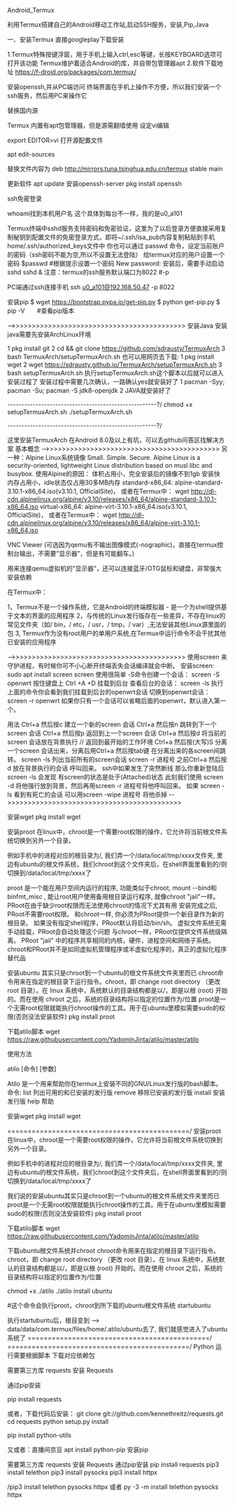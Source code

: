 Android_Termux 

利用Termux搭建自己的Android移动工作站,启动SSH服务，安装,Pip,Java 

一、安装Termux 
直接googleplay下载安装

1.Termux特殊按键浮窗，用于手机上输入ctrl,esc等键，长按KEYBOARD选项可打开该功能 Termux维护着适合Android的库，并自带包管理器apt 
2.软件下载地址 https://f-droid.org/packages/com.termux/

安装openssh,并从PC端访问 终端界面在手机上操作不方便，所以我们安装一个ssh服务，然后用PC来操作它

替换国内源

Termux 内置有apt包管理器，但是源需翻墙使用
设定vi编辑

export EDITOR=vi
打开源配置文件

apt edit-sources

替换文件内容为 deb http://mirrors.tuna.tsinghua.edu.cn/termux stable main

更新软件 apt update 安装openssh-server pkg install openssh

ssh免密登录

whoami找到本机用户名 这个具体到每台不一样，我的是u0_a101

Termux终端中sshd服务支持密码和免密验证，这里为了以后登录方便直接采用复制秘钥到配置文件的免密登录方式，即将~/.ssh/isa_pub内容复制粘贴到手机home/.ssh/authorized_keys文件中 
你也可以通过 passwd 命令，设定当前账户的密码（ssh密码不能为空,所以不设置无法登陆） 给termux对应的用户设置一个密码 
$passwd #根据提示设置一个密码 
New password: 安装后，需要手动启动sshd 
sshd & 
注意：termux的ssh服务默认端口为8022 #-p

PC端通过ssh连接手机 ssh u0_a101@192.168.50.47 -p 8022

安装pip $ wget https://bootstrap.pypa.io/get-pip.py 
$ python get-pip.py 
$ pip -V　　#查看pip版本

-->>>>>>>>>>>>>>>>>>>>>>>>>>>>>>>>>>>>>>>>>>> 安装Java
安装java需要先安装ArchLinux环境

1 pkg install git 
2 cd && git clone https://github.com/sdrausty/TermuxArch 
3 bash TermuxArch/setupTermuxArch.sh 
也可以用网页去下载: 
1 pkg install wget 
2 wget https://sdrausty.github.io/TermuxArch/setupTermuxArch.sh 
3 bash setupTermuxArch.sh 
执行setupTermuxArch.sh这个脚本以后就可以进入安装过程了 
安装过程中需要几次确认，一路确认yes就安装好了 
1 pacman -Syy; pacman -Su; pacman -S jdk8-openjdk 
2 JAVA就安装好了

-----------------------------------------------------?/ 
chmod +x setupTermuxArch.sh ./setupTermuxArch.sh

-----------------------------------------------------?/

这里安装TermuxArch 在Android 8.0及以上有坑，可以去github问答区找解决方案 基本概念 
-->>>>>>>>>>>>>>>>>>>>>>>>>>>>>>>>>>>>>>>>>>> 
另一种：Alpine Linux系统镜像 
Small. Simple. Secure. Alpine Linux is a security-oriented, lightweight Linux distribution based on musl libc and busybox. 
使用Alpine的原因： 体积占用小，完全安装后的镜像不到1gb 安装快 内存占用小，idle状态仅占用30多MB内存 
standard-x86_64: alpine-standard-3.10.1-x86_64.iso(v3.10.1, OfficialSite)，
或者在Termux中： 
wget http://dl-cdn.alpinelinux.org/alpine/v3.10/releases/x86_64/alpine-standard-3.10.1-x86_64.iso virtual-x86_64: alpine-virt-3.10.1-x86_64.iso(v3.10.1, OfficialSite)，
或者在Termux中：
wget http://dl-cdn.alpinelinux.org/alpine/v3.10/releases/x86_64/alpine-virt-3.10.1-x86_64.iso

VNC Viewer (可选因为qemu有不输出图像模式(-nographic)，直接在termux控制台输出，不需要”显示器”，但是有可能翻车。)

用来连接qemu虚拟机的”显示器”，还可以连接蓝牙/OTG鼠标和键盘，非常强大 安装依赖

在Termux中：

1，Termux不是一个操作系统，它是Android的终端模拟器 - 是一个为shell提供基于文本的界面的应用程序 2，与传统的Linux发行版存在一些差异，不存在linux的常见文件夹（如/ bin，/ etc，/ usr，/ tmp，/ var）,无法安装其他Linux源里面的包 3, Termux作为没有root用户的单用户系统,在Termux中运行命令不会干扰其他已安装的应用程序

-->>>>>>>>>>>>>>>>>>>>>>>>>>>>>>>>>>>>>>>>>>> 
使用screen 来守护进程，有时候你可不小心断开终端丢失会话编译就会中断。
安装screen: 
sudo apt install screen 
screen 使用很简单
-S命令创建一个会话： 
screen -S openwrt 
按住键盘上 Ctrl +A +D 挂载到后台
查看后台的会话： screen -ls 
执行上面的命令你会看到我们挂载到后台的openwrt会话
切换到openwrt会话： 
screen -r openwrt 
如果你只有一个会话可以省略后面的openwrt，默认进入第一个。

用法 Ctrl+a 然后按c 建立一个新的screen 会话 
Ctrl+a 然后按n 跳转到下一个screen 会话 
Ctrl+a 然后按p 返回到上一个screen 会话 
Ctrl+a 然后按d 将当前的screen 会话放在背景执行 // 返回到最开始的工作环境 
Ctrl+a 然后按(大写)S 分离一个screen 会话出来，分离后用Ctrl+a 然后按tab键 在分离出来的各screen间跳转。
screen -ls 列出当前所有的screen会话 
screen -r 进程号 之前Ctrl+a 然后按d 放在背景执行的会话 呼叫回来。 
ssh中如果发生了突然断线 那么你重新登陆后 screen -ls 会发现 有screen的状态是处于(Attached)状态 此刻我们使用 screen -d 将他强行放到背景，然后再用screen -r 进程号将他呼叫回来。 
如果 screen -ls 看到有死亡的会话 可以用screen -wipe 进程号 将他杀掉 
-->>>>>>>>>>>>>>>>>>>>>>>>>>>>>>>>>>>>>>>>>>>

安装wget pkg install wget

安装proot 在linux中，chroot是一个需要root权限的操作，它允许将当前根文件系统切换到另外一个目录。

例如手机中的进程对应的根目录为/, 我们弄一个/data/local/tmp/xxxx文件夹, 里边有ubuntu的根文件系统，我们chroot到这个文件夹后，在shell界面里看到的/则切换到/data/local/tmp/xxxx了

proot 是一个能在用户空间内运行的程序, 功能类似于chroot, mount --bind和 binfmt_misc , 能让root用户使用备用根目录运行程序, 就像chroot "jail"一样。 PRoot在由于缺少root权限而无法使用chroot的情况下尤其有用 安装完成之后, PRoot不需要root权限。 
和chroot一样, 你必须为PRoot提供一个新目录作为新的根目录。 如果没有指定shell程序，PRoot默认将启动/bin/sh。 虚拟文件系统无需手动挂载，PRoot会自动处理这个问题 与chroot一样，PRoot仅提供文件系统级隔离。 PRoot "jail" 中的程序共享相同的内核，硬件，进程空间和网络子系统。 
chroot和PRoot并不是如同虚拟机管理程序或半虚拟化程序的，真正的虚拟化程序替代品

安装ubuntu 其实只是chroot到一个ubuntu的根文件系统文件夹里而已 chroot命令用来在指定的根目录下运行指令。chroot，即 change root directory （更改 root 目录）。在 linux 系统中，系统默认的目录结构都是以/，即是以根 (root) 开始的。而在使用 chroot 之后，系统的目录结构将以指定的位置作为/位置 
proot是一个无需root权限就能执行chroot操作的工具。用于在ubuntu里模拟需要sudo的权限(否则没法安装软件) pkg install proot

下载atilo脚本 wget https://raw.githubusercontent.com/YadominJinta/atilo/master/atilo

使用方法

atilo [命令] [参数]

Atilo 是一个用来帮助你在termux上安装不同的GNU/Linux发行版的bash脚本。 命令: list 列出可用的和已安装的发行版 remove 移除已安装的发行版 install 安装发行版 help 帮助

安装wget pkg install wget

=============================================/ 
安装proot 在linux中，chroot是一个需要root权限的操作，它允许将当前根文件系统切换到另外一个目录。

例如手机中的进程对应的根目录为/, 我们弄一个/data/local/tmp/xxxx文件夹, 里边有ubuntu的根文件系统，我们chroot到这个文件夹后，在shell界面里看到的/则切换到/data/local/tmp/xxxx了

我们说的安装ubuntu其实只是chroot到一个ubuntu的根文件系统文件夹里而已 proot是一个无需root权限就能执行chroot操作的工具。用于在ubuntu里模拟需要sudo的权限(否则没法安装软件) pkg install proot

下载atilo脚本 wget https://raw.githubusercontent.com/YadominJinta/atilo/master/atilo

下载ubuntu根文件系统并chroot chroot命令用来在指定的根目录下运行指令。chroot，即 change root directory （更改 root 目录）。在 linux 系统中，系统默认的目录结构都是以/，即是以根 (root) 开始的。而在使用 chroot 之后，系统的目录结构将以指定的位置作为/位置

chmod +x ./atilo ./atilo install ubuntu

#这个命令会执行proot，chroot到所下载的ubuntu根文件系统 startubuntu

执行startubuntu后，根目变到 --> data/data/com.termux/files/home/.atilo/ubuntu去了, 我们就感觉进入了ubuntu系统了 
=============================================/
=============================================/
Python 运行需要根据脚本 下载对应依赖包

需要第三方库 requests
安装 Requests

通过pip安装

pip install requests

或者，下载代码后安装：
git clone git://github.com/kennethreitz/requests.git
cd requests
python setup.py install

pip install python-utils

又或者：直播间京豆 
apt install python-pip 
安装pip

需要第三方库 requests 
安装 Requests 
通过pip安装 pip install requests 
pip3 install telethon 
pip3 install pysocks 
pip3 install httpx

/pip3 install telethon pysocks httpx 或者 py -3 -m install telethon pysocks httpx
